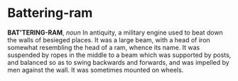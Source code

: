 # Battering-ram

**BAT'TERING-RAM**, _noun_ In antiquity, a military engine used to beat down the walls of besieged places. It was a large beam, with a head of iron somewhat resembling the head of a ram, whence its name. It was suspended by ropes in the middle to a beam which was supported by posts, and balanced so as to swing backwards and forwards, and was impelled by men against the wall. It was sometimes mounted on wheels.